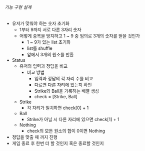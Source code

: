 ###### 기능 구현 설계
- 유저가 맞춰야 하는 숫자 초기화  
  - 1부터 9까지 서로 다른 3자리 숫자
  - 어떻게 중복을 방지하고 1 ~ 9 중 임의로 3개의 숫자를 얻을 것인가
    - 1 ~ 9가 있는 list 초기화
    - list를 shuffle
    - 앞에서 3개의 원소를 반환
- Status
  - 유저의 입력과 정답을 비교
    - 비교 방법
      - 입력과 정답의 각 자리 수를 비교
      - 다르면 다른 자리에 있는지 확인
      - Strike와 Ball을 기록하는 배열 생성
      - check = [Strike, Ball]
  - Strike
    - 각 자리가 일치하면 check[0] + 1
  - Ball
    - Strike가 아닐 시 다른 자리에 있으면 check[1] + 1
  - Nothing
    - check의 모든 원소의 합이 0이면 Nothing
- 정답을 맞출 때 까지 진행
- 게임 종료 후 한번 더 할 것인지 혹은 종료할 것인지